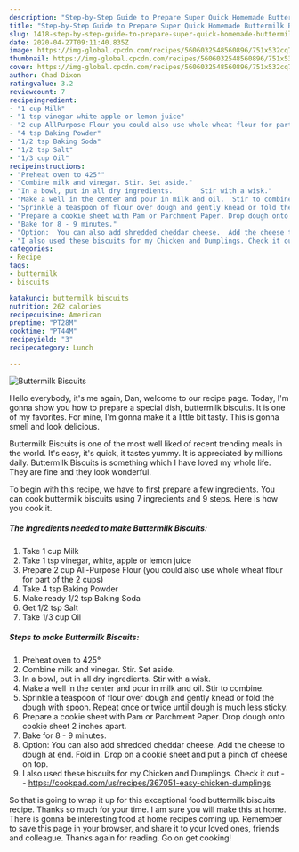 ```yaml
---
description: "Step-by-Step Guide to Prepare Super Quick Homemade Buttermilk Biscuits"
title: "Step-by-Step Guide to Prepare Super Quick Homemade Buttermilk Biscuits"
slug: 1418-step-by-step-guide-to-prepare-super-quick-homemade-buttermilk-biscuits
date: 2020-04-27T09:11:40.835Z
image: https://img-global.cpcdn.com/recipes/5606032548560896/751x532cq70/buttermilk-biscuits-recipe-main-photo.jpg
thumbnail: https://img-global.cpcdn.com/recipes/5606032548560896/751x532cq70/buttermilk-biscuits-recipe-main-photo.jpg
cover: https://img-global.cpcdn.com/recipes/5606032548560896/751x532cq70/buttermilk-biscuits-recipe-main-photo.jpg
author: Chad Dixon
ratingvalue: 3.2
reviewcount: 7
recipeingredient:
- "1 cup Milk"
- "1 tsp vinegar white apple or lemon juice"
- "2 cup AllPurpose Flour you could also use whole wheat flour for part of the 2 cups"
- "4 tsp Baking Powder"
- "1/2 tsp Baking Soda"
- "1/2 tsp Salt"
- "1/3 cup Oil"
recipeinstructions:
- "Preheat oven to 425°"
- "Combine milk and vinegar. Stir. Set aside."
- "In a bowl, put in all dry ingredients.       Stir with a wisk."
- "Make a well in the center and pour in milk and oil.  Stir to combine."
- "Sprinkle a teaspoon of flour over dough and gently knead or fold the dough with spoon. Repeat once or twice until dough is much less sticky."
- "Prepare a cookie sheet with Pam or Parchment Paper. Drop dough onto cookie sheet 2 inches apart."
- "Bake for 8 - 9 minutes."
- "Option:  You can also add shredded cheddar cheese.  Add the cheese to dough at end.  Fold in. Drop on a cookie sheet and put a pinch of cheese on top."
- "I also used these biscuits for my Chicken and Dumplings. Check it out  https://cookpad.com/us/recipes/367051-easy-chicken-dumplings"
categories:
- Recipe
tags:
- buttermilk
- biscuits

katakunci: buttermilk biscuits 
nutrition: 262 calories
recipecuisine: American
preptime: "PT28M"
cooktime: "PT44M"
recipeyield: "3"
recipecategory: Lunch

---
```



![Buttermilk Biscuits](https://img-global.cpcdn.com/recipes/5606032548560896/751x532cq70/buttermilk-biscuits-recipe-main-photo.jpg)

Hello everybody, it's me again, Dan, welcome to our recipe page. Today, I'm gonna show you how to prepare a special dish, buttermilk biscuits. It is one of my favorites. For mine, I'm gonna make it a little bit tasty. This is gonna smell and look delicious.



Buttermilk Biscuits is one of the most well liked of recent trending meals in the world. It's easy, it's quick, it tastes yummy. It is appreciated by millions daily. Buttermilk Biscuits is something which I have loved my whole life. They are fine and they look wonderful.


To begin with this recipe, we have to first prepare a few ingredients. You can cook buttermilk biscuits using 7 ingredients and 9 steps. Here is how you cook it.

<!--inarticleads1-->

##### The ingredients needed to make Buttermilk Biscuits:

1. Take 1 cup Milk
1. Take 1 tsp vinegar, white, apple or lemon juice
1. Prepare 2 cup All-Purpose Flour (you could also use whole wheat flour for part of the 2 cups)
1. Take 4 tsp Baking Powder
1. Make ready 1/2 tsp Baking Soda
1. Get 1/2 tsp Salt
1. Take 1/3 cup Oil




<!--inarticleads2-->

##### Steps to make Buttermilk Biscuits:

1. Preheat oven to 425°
1. Combine milk and vinegar. Stir. Set aside.
1. In a bowl, put in all dry ingredients.       Stir with a wisk.
1. Make a well in the center and pour in milk and oil.  Stir to combine.
1. Sprinkle a teaspoon of flour over dough and gently knead or fold the dough with spoon. Repeat once or twice until dough is much less sticky.
1. Prepare a cookie sheet with Pam or Parchment Paper. Drop dough onto cookie sheet 2 inches apart.
1. Bake for 8 - 9 minutes.
1. Option:  You can also add shredded cheddar cheese.  Add the cheese to dough at end.  Fold in. Drop on a cookie sheet and put a pinch of cheese on top.
1. I also used these biscuits for my Chicken and Dumplings. Check it out -  - https://cookpad.com/us/recipes/367051-easy-chicken-dumplings




So that is going to wrap it up for this exceptional food buttermilk biscuits recipe. Thanks so much for your time. I am sure you will make this at home. There is gonna be interesting food at home recipes coming up. Remember to save this page in your browser, and share it to your loved ones, friends and colleague. Thanks again for reading. Go on get cooking!
